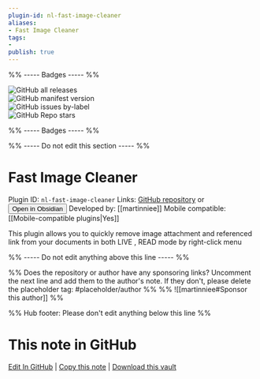 ```yaml
---
plugin-id: nl-fast-image-cleaner
aliases:
- Fast Image Cleaner
tags: 
- 
publish: true
---
```


%% ----- Badges ----- %%

![GitHub all releases](https://img.shields.io/github/downloads/martinniee/Obsidian-fast-image-cleaner/total?color=573E7A&logo=github&style=for-the-badge)   
![GitHub manifest version](https://img.shields.io/github/manifest-json/v/martinniee/Obsidian-fast-image-cleaner?color=573E7A&logo=github&style=for-the-badge)   
![GitHub issues by-label](https://img.shields.io/github/issues/martinniee/Obsidian-fast-image-cleaner/help%20wanted?color=573E7A&logo=github&style=for-the-badge)   
![GitHub Repo stars](https://img.shields.io/github/stars/martinniee/Obsidian-fast-image-cleaner?color=573E7A&logo=github&style=for-the-badge)

%% ----- Badges ----- %%

%% ----- Do not edit this section ----- %%

# Fast Image Cleaner

Plugin ID: `nl-fast-image-cleaner`
Links: [GitHub repository](https://github.com/martinniee/Obsidian-fast-image-cleaner) or [<button id=HH>Open in Obsidian</button>](obsidian://show-plugin?id=nl-fast-image-cleaner)
Developed by: [[martinniee]]
Mobile compatible: [[Mobile-compatible plugins|Yes]]

This plugin allows you to quickly remove image attachment and referenced link from your documents in both LIVE , READ mode by right-click menu

%% ----- Do not edit anything above this line ----- %% 

%% Does the repository or author have any sponsoring links? Uncomment the next line and add them to the author's note. If they don't, please delete the placeholder tag: #placeholder/author %%
%% ![[martinniee#Sponsor this author]] %%

%% Hub footer: Please don't edit anything below this line %%

# This note in GitHub

<span class="git-footer">[Edit In GitHub](https://github.dev/obsidian-community/obsidian-hub/blob/main/02%20-%20Community%20Expansions/02.05%20All%20Community%20Expansions/Plugins/nl-fast-image-cleaner.md "git-hub-edit-note") | [Copy this note](https://raw.githubusercontent.com/obsidian-community/obsidian-hub/main/02%20-%20Community%20Expansions/02.05%20All%20Community%20Expansions/Plugins/nl-fast-image-cleaner.md "git-hub-copy-note") | [Download this vault](https://github.com/obsidian-community/obsidian-hub/archive/refs/heads/main.zip "git-hub-download-vault") </span>
